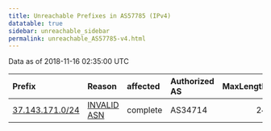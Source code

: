 ```yaml
---
title: Unreachable Prefixes in AS57785 (IPv4)
datatable: true
sidebar: unreachable_sidebar
permalink: unreachable_AS57785-v4.html
---
```


Data as of 2018-11-16 02:35:00 UTC


<div class="datatable-begin"></div>

| Prefix                                                   | Reason                                                                                                 | affected   | Authorized AS   |   MaxLength | Anchor                                         |   unreachable /24s |
|:---------------------------------------------------------|:-------------------------------------------------------------------------------------------------------|:-----------|:----------------|------------:|:-----------------------------------------------|-------------------:|
| [37.143.171.0/24](https://stat.ripe.net/37.143.171.0/24) | [INVALID ASN](https://rpki-validator.ripe.net/announcement-preview?asn=AS57785&prefix=37.143.171.0/24) | complete   | AS34714         |          24 | [RIPE](unreachable_RIPE_NCC_RPKI_Root-v4.html) |                  1 |

<div class="datatable-end"></div>